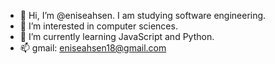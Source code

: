 - 👋 Hi, I’m @eniseahsen. I am studying software engineering.
- 👀 I’m interested in computer sciences.
- 🌱 I’m currently learning JavaScript and Python.
- 📫 gmail: eniseahsen18@gmail.com


